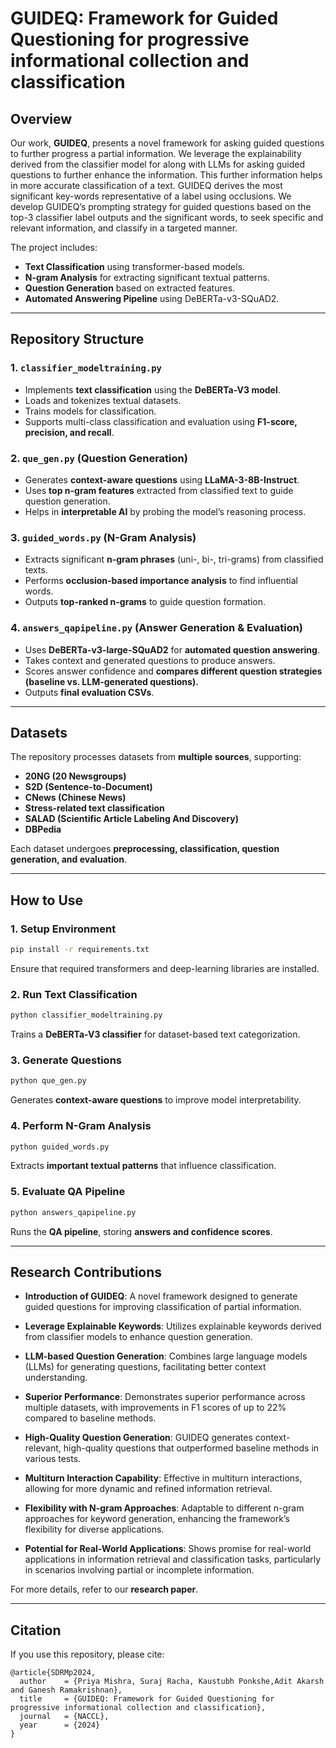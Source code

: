 # **GUIDEQ: Framework for Guided Questioning for progressive informational collection and classification**

## **Overview**
Our work, **GUIDEQ**, presents a novel framework for asking guided questions to further progress a partial information. We leverage the explainability derived from the classifier model for along with LLMs for asking
guided questions to further enhance the information. This further information helps in more accurate classification of a text. GUIDEQ derives the most significant key-words representative of a label using occlusions. We develop GUIDEQ’s prompting strategy for guided questions based on the top-3 classifier label outputs and the significant words, to seek specific and relevant information, and classify in a targeted manner. 

The project includes:
- **Text Classification** using transformer-based models.
- **N-gram Analysis** for extracting significant textual patterns.
- **Question Generation** based on extracted features.
- **Automated Answering Pipeline** using DeBERTa-v3-SQuAD2.
 

---

## **Repository Structure**
### **1. `classifier_modeltraining.py`**
- Implements **text classification** using the **DeBERTa-V3 model**.
- Loads and tokenizes textual datasets.
- Trains models for classification.
- Supports multi-class classification and evaluation using **F1-score, precision, and recall**.

### **2. `que_gen.py` (Question Generation)**
- Generates **context-aware questions** using **LLaMA-3-8B-Instruct**.
- Uses **top n-gram features** extracted from classified text to guide question generation.
- Helps in **interpretable AI** by probing the model’s reasoning process.

### **3. `guided_words.py` (N-Gram Analysis)**
- Extracts significant **n-gram phrases** (uni-, bi-, tri-grams) from classified texts.
- Performs **occlusion-based importance analysis** to find influential words.
- Outputs **top-ranked n-grams** to guide question formation.

### **4. `answers_qapipeline.py` (Answer Generation & Evaluation)**
- Uses **DeBERTa-v3-large-SQuAD2** for **automated question answering**.
- Takes context and generated questions to produce answers.
- Scores answer confidence and **compares different question strategies (baseline vs. LLM-generated questions).**
- Outputs **final evaluation CSVs**.

---

## **Datasets**
The repository processes datasets from **multiple sources**, supporting:
- **20NG (20 Newsgroups)**
- **S2D (Sentence-to-Document)**
- **CNews (Chinese News)**
- **Stress-related text classification**
- **SALAD (Scientific Article Labeling And Discovery)**
- **DBPedia**
 

Each dataset undergoes **preprocessing, classification, question generation, and evaluation**.

---

## **How to Use**
### **1. Setup Environment**
```bash
pip install -r requirements.txt
```
Ensure that required transformers and deep-learning libraries are installed.

### **2. Run Text Classification**
```bash
python classifier_modeltraining.py
```
Trains a **DeBERTa-V3 classifier** for dataset-based text categorization.

### **3. Generate Questions**
```bash
python que_gen.py
```
Generates **context-aware questions** to improve model interpretability.

### **4. Perform N-Gram Analysis**
```bash
python guided_words.py
```
Extracts **important textual patterns** that influence classification.

### **5. Evaluate QA Pipeline**
```bash
python answers_qapipeline.py
```
Runs the **QA pipeline**, storing **answers and confidence scores**.

---

## **Research Contributions**
- **Introduction of GUIDEQ**: A novel framework designed to generate guided questions for improving classification of partial information.

- **Leverage Explainable Keywords**: Utilizes explainable keywords derived from classifier models to enhance question generation.

- **LLM-based Question Generation**: Combines large language models (LLMs) for generating questions, facilitating better context understanding.

- **Superior Performance**: Demonstrates superior performance across multiple datasets, with improvements in F1 scores of up to 22% compared to baseline methods.

- **High-Quality Question Generation**: GUIDEQ generates context-relevant, high-quality questions that outperformed baseline methods in various tests.

- **Multiturn Interaction Capability**: Effective in multiturn interactions, allowing for more dynamic and refined information retrieval.

- **Flexibility with N-gram Approaches**: Adaptable to different n-gram approaches for keyword generation, enhancing the framework’s flexibility for diverse applications.

- **Potential for Real-World Applications**: Shows promise for real-world applications in information retrieval and classification tasks, particularly in scenarios involving partial or incomplete information.


For more details, refer to our **research paper**.



---

## **Citation**
If you use this repository, please cite:
```
@article{SDRMp2024,
  author    = {Priya Mishra, Suraj Racha, Kaustubh Ponkshe,Adit Akarsh and Ganesh Ramakrishnan},
  title     = {GUIDEQ: Framework for Guided Questioning for progressive informational collection and classification},
  journal   = {NACCL},
  year      = {2024}
}
```
 
